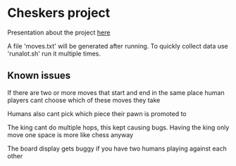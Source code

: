 # Cheskers project

Presentation about the project [here](https://www.youtube.com/watch?v=5zJ1B78ln2M)


A file 'moves.txt' will be generated after running. To quickly collect data use 'runalot.sh' run it multiple times.



## Known issues


If there are two or more moves that start and end in the same place human players cant choose which of these moves they take

Humans also cant pick which piece their pawn is promoted to

The king cant do multiple hops, this kept causing bugs. Having the king only move one space is more like chess anyway

The board display gets buggy if you have two humans playing against each other



